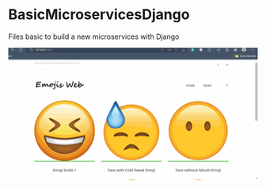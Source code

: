 # BasicMicroservicesDjango
Files basic to build a new microservices with Django 

![Example Gif](./docs/ExampleSiteDjango.gif)
